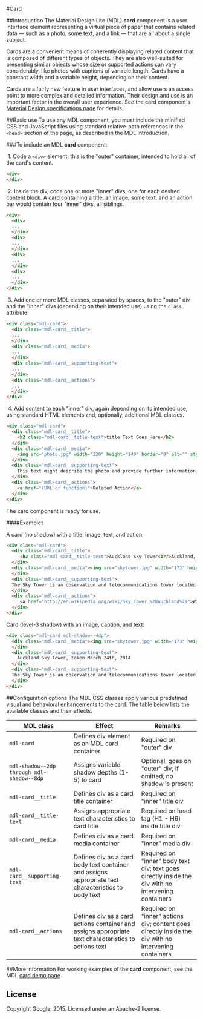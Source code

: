 #Card

##Introduction
The Material Design Lite (MDL) **card** component is a user interface element representing a virtual piece of paper that contains related data &mdash; such as a photo, some text, and a link &mdash; that are all about a single subject.

Cards are a convenient means of coherently displaying related content that is composed of different types of objects. They are also well-suited for presenting similar objects whose size or supported actions can vary considerably, like photos with captions of variable length. Cards have a constant width and a variable height, depending on their content.

Cards are a fairly new feature in user interfaces, and allow users an access point to more complex and detailed information. Their design and use is an important factor in the overall user experience. See the card component's [Material Design specifications page](http://www.google.com/design/spec/components/cards.html) for details.

##Basic use
To use any MDL component, you must include the minified CSS and JavaScript files using standard relative-path references in the `<head>` section of the page, as described in the MDL Introduction.

###To include an MDL **card** component:

&nbsp;1. Code a `<div>` element; this is the "outer" container, intended to hold all of the card's content.
```html
<div>
</div>
```
&nbsp;2. Inside the div, code one or more "inner" divs, one for each desired content block. A card containing a title, an image, some text, and an action bar would contain four "inner" divs, all siblings.
```html
<div>
  <div>
  ...
  </div>
  <div>
  ...
  </div>
  <div>
  ...
  </div>
  <div>
  ...
  </div>
</div>
```
&nbsp;3. Add one or more MDL classes, separated by spaces, to the "outer" div and the "inner" divs (depending on their intended use) using the `class` attribute.
```html
<div class="mdl-card">
  <div class="mdl-card__title">
  ...
  </div>
  <div class="mdl-card__media">
  ...
  </div>
  <div class="mdl-card__supporting-text">
  ...
  </div>
  <div class="mdl-card__actions">
  ...
  </div>
</div>
```
&nbsp;4. Add content to each "inner" div, again depending on its intended use, using standard HTML elements and, optionally, additional MDL classes.
```html
<div class="mdl-card">
  <div class="mdl-card__title">
    <h2 class="mdl-card__title-text">title Text Goes Here</h2>
  </div>
  <div class="mdl-card__media">
    <img src="photo.jpg" width="220" height="140" border="0" alt="" style="padding:20px;">
  </div>
  <div class="mdl-card__supporting-text">
    This text might describe the photo and provide further information, such as where and when it was taken.
  </div>
  <div class="mdl-card__actions">
    <a href="(URL or function)">Related Action</a>
  </div>
</div>
```

The card component is ready for use.

####Examples

A card (no shadow) with a title, image, text, and action.

```html
<div class="mdl-card">
  <div class="mdl-card__title">
     <h2 class="mdl-card__title-text">Auckland Sky Tower<br/>Auckland, New Zealand</h2>
  </div>
  <div class="mdl-card__media"><img src="skytower.jpg" width="173" height="157" border="0" alt="" style="padding:10px;">
  </div>
  <div class="mdl-card__supporting-text">
  The Sky Tower is an observation and telecommunications tower located in Auckland, New Zealand. It is 328 metres (1,076 ft) tall, making it the tallest man-made structure in the Southern Hemisphere.
  </div>
  <div class="mdl-card__actions">
     <a href="http://en.wikipedia.org/wiki/Sky_Tower_%28Auckland%29">Wikipedia entry</a>
  </div>
</div>
```

Card (level-3 shadow) with an image, caption, and text:

```html
<div class="mdl-card mdl-shadow--4dp">
  <div class="mdl-card__media"><img src="skytower.jpg" width="173" height="157" border="0" alt="" style="padding:10px;">
  </div>
  <div class="mdl-card__supporting-text">
    Auckland Sky Tower, taken March 24th, 2014
  </div>
  <div class="mdl-card__supporting-text">
  The Sky Tower is an observation and telecommunications tower located in Auckland, New Zealand. It is 328 metres (1,076 ft) tall, making it the tallest man-made structure in the Southern Hemisphere.
  </div>
</div>
```

##Configuration options
The MDL CSS classes apply various predefined visual and behavioral enhancements to the card. The table below lists the available classes and their effects.

| MDL class | Effect | Remarks |
|-----------|--------|---------|
| `mdl-card` | Defines div element as an MDL card container | Required on "outer" div |
| `mdl-shadow--2dp through mdl-shadow--8dp` | Assigns variable shadow depths (1-5) to card | Optional, goes on "outer" div; if omitted, no shadow is present |
| `mdl-card__title` | Defines div as a card title container | Required on "inner" title div |
| `mdl-card__title-text` | Assigns appropriate text characteristics to card title | Required on head tag (H1 - H6) inside title div |
| `mdl-card__media` | Defines div as a card media container | Required on "inner" media div |
| `mdl-card__supporting-text` | Defines div as a card body text container and assigns appropriate text characteristics to body text | Required on "inner" body text div; text goes directly inside the div with no intervening containers |
| `mdl-card__actions` | Defines div as a card actions container and assigns appropriate text characteristics to actions text | Required on "inner" actions div; content goes directly inside the div with no intervening containers |

##More information
For working examples of the **card** component, see the MDL [card demo page](www.github.com/google/material-design-lite/src/card/demo.html).

## License

Copyright Google, 2015. Licensed under an Apache-2 license.
